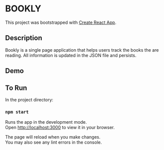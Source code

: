 # BOOKLY

This project was bootstrapped with [Create React App](https://github.com/facebook/create-react-app).

## Description
Bookly is a single page application that helps users track the books the are reading. All information is updated in the JSON file and persists. 

## Demo 

## To Run

In the project directory:

### `npm start`

Runs the app in the development mode.\
Open [http://localhost:3000](http://localhost:3000) to view it in your browser.

The page will reload when you make changes.\
You may also see any lint errors in the console.



